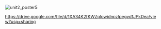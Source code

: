 ![unit2_poster5](https://github.com/user-attachments/assets/ca32ec41-f3fd-4783-99bb-3fd40dd8705e)

https://drive.google.com/file/d/1XA34K2fKWZqlowidnpzlpegvd1JPkDea/view?usp=sharing
